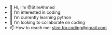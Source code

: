 - 👋 Hi, I’m @StireAhmed
- 👀 I’m interested in coding
- 🌱 I’m currently learning python
- 💞️ I’m looking to collaborate on coding 
- 📫 How to reach me: stire.for.coding@gmail.com

<!---
StireAhmed/StireAhmed is a ✨ special ✨ repository because its `README.md` (this file) appears on your GitHub profile.
You can click the Preview link to take a look at your changes.
--->
